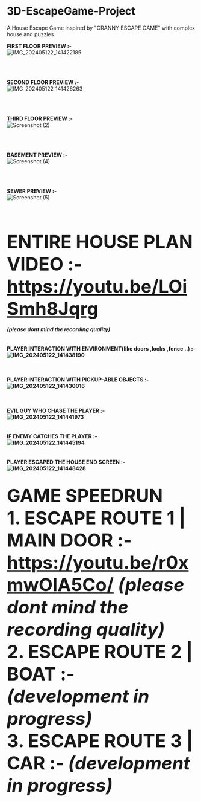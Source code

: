 # 3D-EscapeGame-Project
 A House Escape Game inspired by  "GRANNY ESCAPE GAME" with complex house and puzzles.

<B>FIRST FLOOR PREVIEW :-</B>
<br>![IMG_202405122_141422185](https://github.com/Frierensama/3D-EscapeGame/assets/136024482/40958d5d-48c7-42ac-bd4d-4c47082295b2)

<br><br>

<B>SECOND FLOOR PREVIEW :-</B>
<br>![IMG_202405122_141426263](https://github.com/Frierensama/3D-EscapeGame/assets/136024482/d04386b3-fa6e-4a08-bcea-71d69b4e9bca)

<br><br>

<B>THIRD FLOOR PREVIEW :-</B>
<br>![Screenshot (2)](https://github.com/Frierensama/3D-EscapeGame/assets/136024482/43d478ec-c591-4972-be92-9eabd4b973da)


<br><br>

<B>BASEMENT PREVIEW :-</B>
<br>![Screenshot (4)](https://github.com/Frierensama/3D-EscapeGame/assets/136024482/31c6cbcf-9b96-42fa-8abb-b6561d619f4a)


<br><br>

<B>SEWER PREVIEW :-</B>
<br>![Screenshot (5)](https://github.com/Frierensama/3D-EscapeGame/assets/136024482/3276e146-9182-40d4-a03d-4cae5dfecf8a)


<br><br><br>

<B><font size="20"> ENTIRE HOUSE PLAN VIDEO :-<br> https://youtu.be/LOiSmh8Jqrg</font> <br><br><i>(please dont mind the recording quality)</i></B>
<br><br><br>
<B>PLAYER INTERACTION WITH ENVIRONMENT(like doors ,locks ,fence ..)  :-<B>
<br>![IMG_202405122_141438190](https://github.com/Frierensama/3D-EscapeGame/assets/136024482/745911be-0dff-4d97-a6d5-69f532b33e2c)
<br><br><br>

<B>PLAYER INTERACTION WITH PICKUP-ABLE OBJECTS :-<B>
<br>![IMG_202405122_141430016](https://github.com/Frierensama/3D-EscapeGame/assets/136024482/92dc4599-135e-428b-82c0-761d589ec7f3)
<br><br><br>

<B>EVIL GUY WHO CHASE THE PLAYER :-<B>
<br>![IMG_202405122_141441973](https://github.com/Frierensama/3D-EscapeGame/assets/136024482/5e20fb9e-be67-4728-a6a8-da2c35ab4029)
<br><br><br>
<B>IF ENEMY CATCHES THE PLAYER :-<B>
<br>![IMG_202405122_141445194](https://github.com/Frierensama/3D-EscapeGame/assets/136024482/9af160f3-def8-4204-8322-9face8e4999a)
<br><br><br>
<B>PLAYER ESCAPED THE HOUSE END SCREEN :-<B>
<br>![IMG_202405122_141448428](https://github.com/Frierensama/3D-EscapeGame/assets/136024482/bb4fcacd-2b47-41b0-8d4f-88d650a275ef)
<br><br><br>
<b><font size="30">GAME SPEEDRUN<font></b>
<br><B><font size="10"> 1. ESCAPE ROUTE 1 | MAIN DOOR :- https://youtu.be/r0xmwOlA5Co/ <i>(please dont mind the recording quality)</i></B>
<br><B><font size="10"> 2. ESCAPE ROUTE 2 | BOAT :- <i> (development in progress)</i><font></B>
<br><B><font size="10"> 3. ESCAPE ROUTE 3 | CAR   :- <i> (development in progress)</i><font></B>
